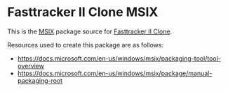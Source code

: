 # Fasttracker II Clone MSIX

This is the [MSIX](https://www.microsoft.com/store/productId/9PK13604VB17) package source for [Fasttracker II Clone](https://github.com/a740g/ft2-clone).

Resources used to create this package are as follows:

- <https://docs.microsoft.com/en-us/windows/msix/packaging-tool/tool-overview>
- <https://docs.microsoft.com/en-us/windows/msix/package/manual-packaging-root>

